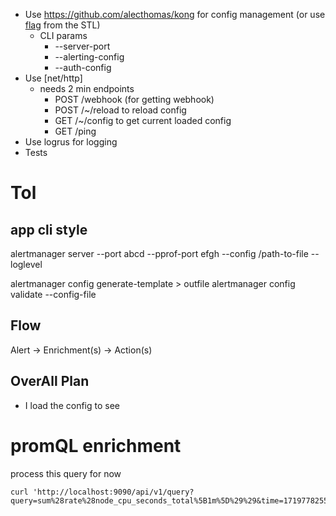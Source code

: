 - Use https://github.com/alecthomas/kong for config management (or use [flag](https://pkg.go.dev/flag) from the STL)
  - CLI params
    - --server-port
    - --alerting-config
    - --auth-config
- Use [net/http]
  - needs 2 min endpoints
    - POST /webhook (for getting webhook)
    - POST /~/reload to reload config
    - GET /~/config to get current loaded config
    - GET /ping
- Use logrus for logging
- Tests

# Tol

## app cli style

alertmanager server --port abcd --pprof-port efgh --config /path-to-file --loglevel

alertmanager config generate-template > outfile
alertmanager config validate --config-file

## Flow

Alert -> Enrichment(s) -> Action(s)

## OverAll Plan

- I load the config to see

# promQL enrichment

process this query for now

```
curl 'http://localhost:9090/api/v1/query?query=sum%28rate%28node_cpu_seconds_total%5B1m%5D%29%29&time=1719778255.812'
```
